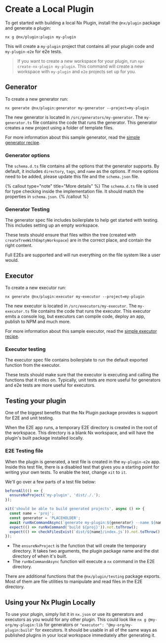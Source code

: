 # Create a Local Plugin

To get started with building a local Nx Plugin, install the `@nx/plugin` package and generate a plugin:

```shell
nx g @nx/plugin:plugin my-plugin
```

This will create a `my-plugin` project that contains all your plugin code and `my-plugin-e2e` for e2e tests.

> If you want to create a new workspace for your plugin, run `npx create-nx-plugin my-plugin`. This command will create a new workspace with `my-plugin` and `e2e` projects set up for you.

## Generator

To create a new generator run:

```shell
nx generate @nx/plugin:generator my-generator --project=my-plugin
```

The new generator is located in `/src/generators/my-generator`. The `my-generator.ts` file contains the code that runs the generator. This generator creates a new project using a folder of template files.

For more information about this sample generator, read the [simple generator recipe](/plugins/recipes/local-generators).

### Generator options

The `schema.d.ts` file contains all the options that the generator supports. By default, it includes `directory`, `tags`, and `name` as the options. If more options need to be added, please update this file and the `schema.json` file.

{% callout type="note" title="More details" %}
The `schema.d.ts` file is used for type checking inside the implementation file. It should match the properties in `schema.json`.
{% /callout %}

### Generator Testing

The generator spec file includes boilerplate to help get started with testing. This includes setting up an empty workspace.

These tests should ensure that files within the tree (created with `createTreeWithEmptyWorkspace`) are in the correct place, and contain the right content.

Full E2Es are supported and will run everything on the file system like a user would.

## Executor

To create a new executor run:

```shell
nx generate @nx/plugin:executor my-executor --project=my-plugin
```

The new executor is located in `/src/executors/my-executor`. The `my-executor.ts` file contains the code that runs the executor. This executor emits a console log, but executors can compile code, deploy an app, publish to NPM and much more.

For more information about this sample executor, read the [simple executor recipe](/plugins/recipes/local-executors).

### Executor testing

The executor spec file contains boilerplate to run the default exported function from the executor.

These tests should make sure that the executor is executing and calling the functions that it relies on. Typically, unit tests are more useful for generators and e2e tests are more useful for executors.

## Testing your plugin

One of the biggest benefits that the Nx Plugin package provides is support for E2E and unit testing.

When the E2E app runs, a temporary E2E directory is created in the root of the workspace. This directory is a blank Nx workspace, and will have the plugin's built package installed locally.

### E2E Testing file

When the plugin is generated, a test file is created in the `my-plugin-e2e` app. Inside this test file, there is a disabled test that gives you a starting point for writing your own tests. To enable the test, change `xit` to `it`.

We'll go over a few parts of a test file below:

```typescript
beforeAll(() => {
  ensureNxProject('my-plugin', 'dist/./.');
});

xit('should be able to build generated projects', async () => {
  const name = 'proj';
  const generator = 'PLACEHOLDER';
  await runNxCommandAsync(`generate my-plugin:${generator} --name ${name}`);
  expect(() => runNxCommand('build ${proj}')).not.toThrow();
  expect(() => checkFilesExist(`dist/${name}/index.js`)).not.toThrow();
});
```

- The `ensureNxProject` is the function that will create the temporary directory. It takes two arguments, the plugin package name and the dist directory of when it's built.
- The `runNxCommandAsync` function will execute a `nx` command in the E2E directory.

There are additional functions that the `@nx/plugin/testing` package exports. Most of them are file utilities to manipulate and read files in the E2E directory.

## Using your Nx Plugin Locally

To use your plugin, simply list it in `nx.json` or use its generators and executors as you would for any other plugin. This could look like `nx g @my-org/my-plugin:lib` for generators or `"executor": "@my-org/my-plugin:build"` for executors. It should be usable in all of the same ways as published plugins in your local workspace immediately after generating it.
